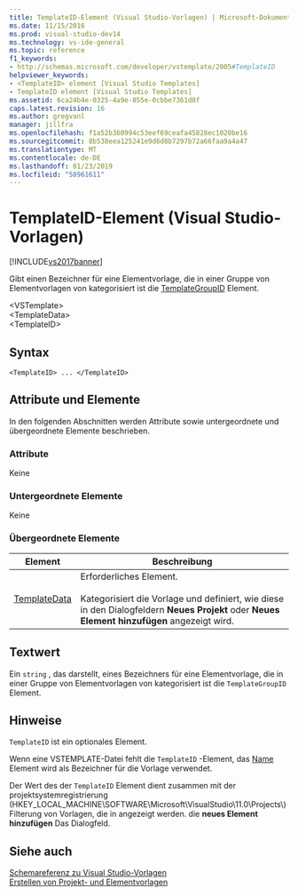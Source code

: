 ```yaml
---
title: TemplateID-Element (Visual Studio-Vorlagen) | Microsoft-Dokumentation
ms.date: 11/15/2016
ms.prod: visual-studio-dev14
ms.technology: vs-ide-general
ms.topic: reference
f1_keywords:
- http://schemas.microsoft.com/developer/vstemplate/2005#TemplateID
helpviewer_keywords:
- <TemplateID> element [Visual Studio Templates]
- TemplateID element [Visual Studio Templates]
ms.assetid: 6ca24b4e-0325-4a9e-855e-0cbbe7361d8f
caps.latest.revision: 16
ms.author: gregvanl
manager: jillfra
ms.openlocfilehash: f1a52b360994c53eef69ceafa45828ec1020be16
ms.sourcegitcommit: 8b538eea125241e9d6d8b7297b72a66faa9a4a47
ms.translationtype: MT
ms.contentlocale: de-DE
ms.lasthandoff: 01/23/2019
ms.locfileid: "58961611"
---
```

# <a name="templateid-element-visual-studio-templates"></a>TemplateID-Element (Visual Studio-Vorlagen)
[!INCLUDE[vs2017banner](../includes/vs2017banner.md)]

Gibt einen Bezeichner für eine Elementvorlage, die in einer Gruppe von Elementvorlagen von kategorisiert ist die [TemplateGroupID](../extensibility/templategroupid-element-visual-studio-templates.md) Element.  
  
 \<VSTemplate>  
 \<TemplateData>  
 \<TemplateID>  
  
## <a name="syntax"></a>Syntax  
  
```  
<TemplateID> ... </TemplateID>  
```  
  
## <a name="attributes-and-elements"></a>Attribute und Elemente  
 In den folgenden Abschnitten werden Attribute sowie untergeordnete und übergeordnete Elemente beschrieben.  
  
### <a name="attributes"></a>Attribute  
 Keine  
  
### <a name="child-elements"></a>Untergeordnete Elemente  
 Keine  
  
### <a name="parent-elements"></a>Übergeordnete Elemente  
  
|Element|Beschreibung|  
|-------------|-----------------|  
|[TemplateData](../extensibility/templatedata-element-visual-studio-templates.md)|Erforderliches Element.<br /><br /> Kategorisiert die Vorlage und definiert, wie diese in den Dialogfeldern **Neues Projekt** oder **Neues Element hinzufügen** angezeigt wird.|  
  
## <a name="text-value"></a>Textwert  
 Ein `string` , das darstellt, eines Bezeichners für eine Elementvorlage, die in einer Gruppe von Elementvorlagen von kategorisiert ist die `TemplateGroupID` Element.  
  
## <a name="remarks"></a>Hinweise  
 `TemplateID` ist ein optionales Element.  
  
 Wenn eine VSTEMPLATE-Datei fehlt die `TemplateID` -Element, das [Name](../extensibility/name-element-visual-studio-templates.md) Element wird als Bezeichner für die Vorlage verwendet.  
  
 Der Wert des der `TemplateID` Element dient zusammen mit der projektsystemregistrierung (HKEY_LOCAL_MACHINE\SOFTWARE\Microsoft\VisualStudio\11.0\Projects\\) Filterung von Vorlagen, die in angezeigt werden. die **neues Element hinzufügen** Das Dialogfeld.  
  
## <a name="see-also"></a>Siehe auch  
 [Schemareferenz zu Visual Studio-Vorlagen](../extensibility/visual-studio-template-schema-reference.md)   
 [Erstellen von Projekt- und Elementvorlagen](../ide/creating-project-and-item-templates.md)
